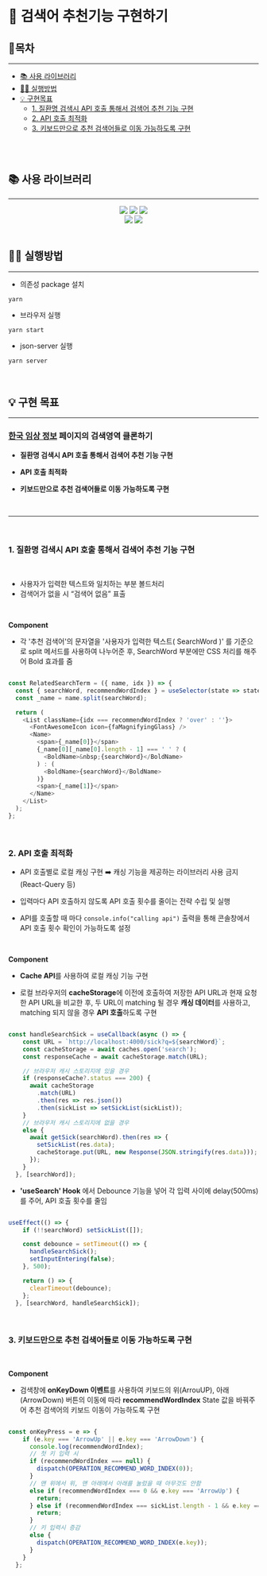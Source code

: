 # 📝  검색어 추천기능 구현하기

<!-- <p align="middle">
<img src="./screenshot.png" />
</p> -->

## 📄목차
---
  - [📚 사용 라이브러리](#-사용-라이브러리)
  - [🏃‍♂️ 실행방법](#️-실행방법)
  - [💡 구현목표](#💡-구현-목표)
    - [1. 질환명 검색시 API 호출 통해서 검색어 추천 기능 구현 ](#1-질환명-검색시-api-호출-통해서-검색어-추천-기능-구현)
    - [2. API 호출 최적화](#2-api-호출-최적화)
    - [3. 키보드만으로 추천 검색어들로 이동 가능하도록 구현](#3-키보드만으로-추천-검색어들로-이동-가능하도록-구현)

<br>

<br>

## 📚 사용 라이브러리
---
<div align="center">
  
<img src="https://img.shields.io/badge/Redux-7347B6?style=for-the-badge&logo=Redux&logoColor=white" />
<img src="https://img.shields.io/badge/ReduxToolkit-7347B6?style=for-the-badge&logo=Redux&logoColor=white" />
<img src="https://img.shields.io/badge/styled components-DB7093?style=for-the-badge&logo=styled-components&logoColor=white" />
  
<br/>
<img src="https://img.shields.io/badge/eslint-4B32C3?style=for-the-badge&logo=eslint&logoColor=white" />
<img src="https://img.shields.io/badge/Prettier-F7B93E?style=for-the-badge&logo=prettier&logoColor=white" />
</div>

<br>

## 🏃‍♂️ 실행방법
----
- 의존성 package 설치
```
yarn
```
- 브라우저 실행
```
yarn start
```
- json-server 실행
```
yarn server
```

<br>

## 💡 구현 목표
---
 <h3> 

 **[한국 임상 정보](https://clinicaltrialskorea.com/) 페이지의 검색영역 클론하기**
 </h3>

  - **질환명 검색시 API 호출 통해서 검색어 추천 기능 구현**

  - **API 호출 최적화**
  
  - **키보드만으로 추천 검색어들로 이동 가능하도록 구현**
  <br>

---
<br>

### 1. 질환명 검색시 API 호출 통해서 검색어 추천 기능 구현 

<br>
  
  * 사용자가 입력한 텍스트와 일치하는 부분 볼드처리
  * 검색어가 없을 시 “검색어 없음” 표출

<br>

**Component**

  * 각 '추천 검색어'의 문자열을 '사용자가 입력한 텍스트( SearchWord )' 를 기준으로  split 메서드를 사용하여 나누어준 후, SearchWord 부분에만 CSS 처리를 해주어 Bold 효과를 줌

```javascript

const RelatedSearchTerm = ({ name, idx }) => {
  const { searchWord, recommendWordIndex } = useSelector(state => state.search);
  const _name = name.split(searchWord);

  return (
    <List className={idx === recommendWordIndex ? 'over' : ''}>
      <FontAwesomeIcon icon={faMagnifyingGlass} />
      <Name>
        <span>{_name[0]}</span>
        {_name[0][_name[0].length - 1] === ' ' ? (
          <BoldName>&nbsp;{searchWord}</BoldName>
        ) : (
          <BoldName>{searchWord}</BoldName>
        )}
        <span>{_name[1]}</span>
      </Name>
    </List>
  );
};

```

<br>

### 2. API 호출 최적화

  - API 호출별로 로컬 캐싱 구현
      ➡️ 캐싱 기능을 제공하는 라이브러리 사용 금지(React-Query 등)

  - 입력마다 API 호출하지 않도록 API 호출 횟수를 줄이는 전략 수립 및 실행

  - API를 호출할 때 마다 `console.info("calling api")` 출력을 통해 콘솔창에서 API 호출 횟수 확인이 가능하도록 설정

<br>

**Component**
 
 * **Cache API**를 사용하여 로컬 캐싱 기능 구현

 * 로컬 브라우저의 **cacheStorage**에 이전에 호출하여 저장한 API URL과 현재 요청한 API URL을 비교한 후, 두 URL이 matching 될 경우 **캐싱 데이터**를 사용하고, matching 되지 않을 경우 **API 호출**하도록 구현
  

```javascript

const handleSearchSick = useCallback(async () => {
    const URL = `http://localhost:4000/sick?q=${searchWord}`;
    const cacheStorage = await caches.open('search');
    const responseCache = await cacheStorage.match(URL);

    // 브라우저 캐시 스토리지에 있을 경우
    if (responseCache?.status === 200) {
      await cacheStorage
        .match(URL)
        .then(res => res.json())
        .then(sickList => setSickList(sickList));
    }
    // 브라우저 캐시 스토리지에 없을 경우
    else {
      await getSick(searchWord).then(res => {
        setSickList(res.data);
        cacheStorage.put(URL, new Response(JSON.stringify(res.data)));
      });
    }
  }, [searchWord]);

```
* **'useSearch' Hook** 에서 Debounce 기능을 넣어 각 입력 사이에 delay(500ms)를 주어, API 호출 횟수를 줄임


```javascript

useEffect(() => {
    if (!!searchWord) setSickList([]);

    const debounce = setTimeout(() => {
      handleSearchSick();
      setInputEntering(false);
    }, 500);

    return () => {
      clearTimeout(debounce);
    };
  }, [searchWord, handleSearchSick]);

```

<br>

### 3. 키보드만으로 추천 검색어들로 이동 가능하도록 구현

<br>

**Component**

* 검색창에 **onKeyDown 이벤트**를 사용하여 키보드의 위(ArrouUP), 아래(ArrowDown) 버튼의 이동에 따라 **recommendWordIndex** State 값을 바꿔주어 추천 검색어의 키보드 이동이 가능하도록 구현

```javascript

const onKeyPress = e => {
    if (e.key === 'ArrowUp' || e.key === 'ArrowDown') {
      console.log(recommendWordIndex);
      // 첫 키 입력 시
      if (recommendWordIndex === null) {
        dispatch(OPERATION_RECOMMEND_WORD_INDEX(0));
      }
      // 맨 위에서 위, 맨 아래에서 아래를 눌렀을 때 아무것도 안함
      else if (recommendWordIndex === 0 && e.key === 'ArrowUp') {
        return;
      } else if (recommendWordIndex === sickList.length - 1 && e.key === 'ArrowDown') {
        return;
      }
      // 키 입력시 증감
      else {
        dispatch(OPERATION_RECOMMEND_WORD_INDEX(e.key));
      }
    }
  };
  
```

<br>
